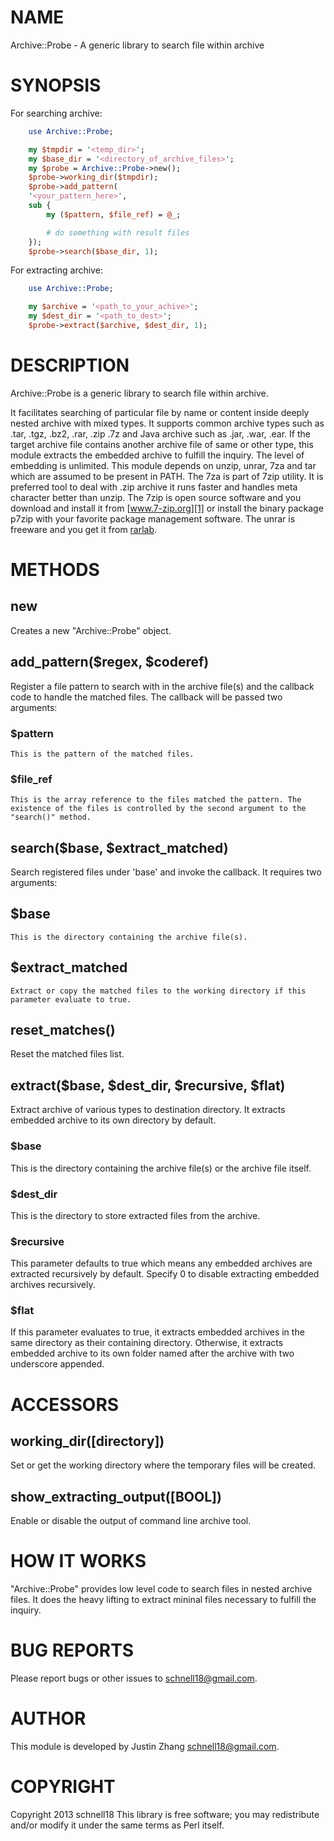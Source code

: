 # NAME
Archive::Probe - A generic library to search file within archive

# SYNOPSIS

For searching archive:
````perl
    use Archive::Probe;

    my $tmpdir = '<temp_dir>';
    my $base_dir = '<directory_of_archive_files>';
    my $probe = Archive::Probe->new();
    $probe->working_dir($tmpdir);
    $probe->add_pattern(
	'<your_pattern_here>',
	sub {
	    my ($pattern, $file_ref) = @_;

	    # do something with result files
    });
    $probe->search($base_dir, 1);
````

For extracting archive:
````perl
    use Archive::Probe;

    my $archive = '<path_to_your_achive>';
    my $dest_dir = '<path_to_dest>';
    $probe->extract($archive, $dest_dir, 1);
````

# DESCRIPTION

Archive::Probe is a generic library to search file within archive.

It facilitates searching of particular file by name or content inside
deeply nested archive with mixed types. It supports common archive
types such as .tar, .tgz, .bz2, .rar, .zip .7z and Java archive such
as .jar, .war, .ear. If the target archive file contains another
archive file of same or other type, this module extracts the embedded
archive to fulfill the inquiry. The level of embedding is unlimited.
This module depends on unzip, unrar, 7za and tar which are assumed to
be present in PATH. The 7za is part of 7zip utility. It is preferred
tool to deal with .zip archive it runs faster and handles meta
character better than unzip. The 7zip is open source software and you
download and install it from [www.7-zip.org][1] or install the binary
package p7zip with your favorite package management software. The
unrar is freeware and you get it from [rarlab][2].


# METHODS

## new
Creates a new "Archive::Probe" object.

## add_pattern($regex, $coderef)
Register a file pattern to search with in the archive file(s) and the
callback code to handle the matched files. The callback will be passed
two arguments:

### $pattern
    This is the pattern of the matched files.

### $file_ref
    This is the array reference to the files matched the pattern. The
    existence of the files is controlled by the second argument to the
    "search()" method.

## search($base, $extract_matched)
Search registered files under 'base' and invoke the callback. It
requires two arguments:
## $base
    This is the directory containing the archive file(s).

## $extract_matched
    Extract or copy the matched files to the working directory if this
    parameter evaluate to true.

## reset_matches()
Reset the matched files list.

## extract($base, $dest_dir, $recursive, $flat)
Extract archive of various types to destination directory. It extracts
 embedded archive to its own directory by default.

### $base
This is the directory containing the archive file(s) or the archive
file itself.

### $dest_dir
This is the directory to store extracted files from the archive.

### $recursive
This parameter defaults to true which means any embedded archives are
extracted recursively by default. Specify 0 to disable extracting
embedded archives recursively.

### $flat
If this parameter evaluates to true, it extracts embedded archives in
the same directory as their containing directory. Otherwise, it extracts
embedded archive to its own folder named after the archive with two
underscore appended.

# ACCESSORS

## working_dir([directory])
Set or get the working directory where the temporary files will be
created.

## show_extracting_output([BOOL])
Enable or disable the output of command line archive tool.

# HOW IT WORKS

"Archive::Probe" provides low level code to search files in nested
archive files. It does the heavy lifting to extract mininal files
necessary to fulfill the inquiry.

# BUG REPORTS

Please report bugs or other issues to <schnell18@gmail.com>.

# AUTHOR

This module is developed by Justin Zhang <schnell18@gmail.com>.

# COPYRIGHT

Copyright 2013 schnell18
This library is free software; you may redistribute and/or modify it
under the same terms as Perl itself.

[1]: http://www.7-zip.org "7zip official site"
[2]: http://www.rarlab.com/rar_add.htm "RAR Lab download page"
